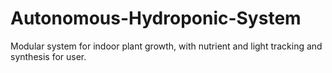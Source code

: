 # Autonomous-Hydroponic-System
Modular system for indoor plant growth, with nutrient and light tracking and synthesis for user. 
